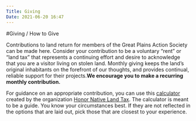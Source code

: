 ```yaml
---
Title: Giving
Date: 2021-06-20 16:47
---
```


#Giving / How to Give

Contributions to land return for members of the Great Plains Action Society can be made here.
Consider your contribution to be a voluntary “rent” or “land tax” that represents a continuing effort and desire to acknowledge that you are a visitor living on stolen land. Monthly giving keeps the land’s original inhabitants on the forefront of our thoughts, and provides continual, reliable support for their projects.**We encourage you to make a recurring monthly contribution.** 

For guidance on an appropriate contribution, you can use this [calculator](https://www.honornativelandtax.org/contribute) created by the organization [Honor Native Land Tax](https://www.honornativelandtax.org/).  The calculator is meant to be a guide. You know your circumstances best. If they are not reflected in the options that are laid out, pick those that are closest to your experience. 

